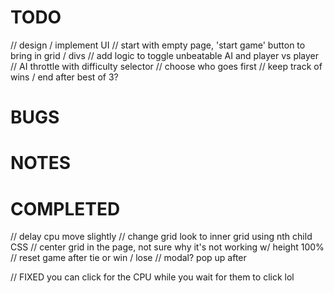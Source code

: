 # TODO

// design / implement UI
// start with empty page, 'start game' button to bring in grid / divs
// add logic to toggle unbeatable AI and player vs player
    // AI throttle with difficulty selector
    // choose who goes first
// keep track of wins / end after best of 3?

# BUGS

# NOTES

# COMPLETED
// delay cpu move slightly
// change grid look to inner grid using nth child CSS
// center grid in the page, not sure why it's not working w/ height 100%
// reset game after tie or win / lose
    // modal? pop up after 

// FIXED you can click for the CPU while you wait for them to click lol
